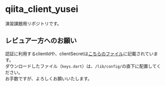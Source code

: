 # qiita_client_yusei
演習課題用リポジトリです。

## レビュアー方へのお願い

認証に利用するclientIdや、clientSecretは[こちらのファイル](https://drive.google.com/file/d/1ZsrtLoqVa7bJOvly-TZMSRVD_oI14-xk/view?usp=sharing)に記載されています。
<br>ダウンロードしたファイル（`keys.dart`）は、`/lib/config/`の直下に配置してください。
<br>お手数ですが、よろしくお願いいたします。